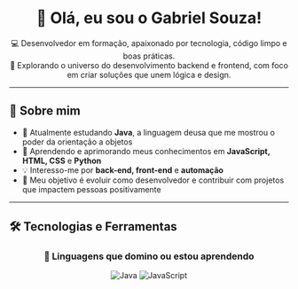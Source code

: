 <h1 align="center">👋 Olá, eu sou o Gabriel Souza!</h1>

<p align="center">
  💻 Desenvolvedor em formação, apaixonado por tecnologia, código limpo e boas práticas.<br>
  🚀 Explorando o universo do desenvolvimento backend e frontend, com foco em criar soluções que unem lógica e design.
</p>

---

## 🧠 Sobre mim

- 🔭 Atualmente estudando **Java**, a linguagem deusa que me mostrou o poder da orientação a objetos  
- 🌱 Aprendendo e aprimorando meus conhecimentos em **JavaScript, HTML, CSS** e **Python**  
- 💡 Interesso-me por **back-end, front-end** e **automação**  
- 🎯 Meu objetivo é evoluir como desenvolvedor e contribuir com projetos que impactem pessoas positivamente  

---

## 🛠️ Tecnologias e Ferramentas

<div align="center">

### 🌟 Linguagens que domino ou estou aprendendo
![Java](https://img.shields.io/badge/Java%20☕-ED8B00?style=for-the-badge&logo=openjdk&logoColor=white)
![JavaScript](https://img.shields.i)
